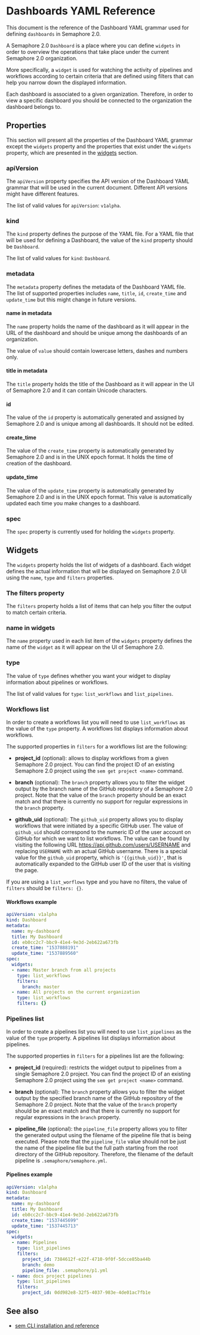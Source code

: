 # Dashboards YAML Reference

This document is the reference of the Dashboard YAML grammar used for
defining `dashboards` in Semaphore 2.0.

A Semaphore 2.0 `Dashboard` is a place where you can define `widgets` in order
to overview the operations that take place under the current Semaphore 2.0
organization.

More specifically, a `widget` is used for watching the activity of pipelines
and workflows according to certain criteria that are defined using filters
that can help you narrow down the displayed information.

Each dashboard is associated to a given organization. Therefore, in order to
view a specific dashboard you should be connected to the organization the
dashboard belongs to.

## Properties

This section will present all the properties of the Dashboard YAML grammar
except the `widgets` property and the properties that exist under the `widgets`
property, which are presented in the [widgets](#widgets) section.

### apiVersion

The `apiVersion` property specifies the API version of the Dashboard YAML
grammar that will be used in the current document. Different API versions
might have different features.

The list of valid values for `apiVersion`: `v1alpha`.

### kind

The `kind` property defines the purpose of the YAML file. For a YAML file that
will be used for defining a Dashboard, the value of the `kind` property should
be `Dashboard`.

The list of valid values for `kind`: `Dashboard`.

### metadata

The `metadata` property defines the metadata of the Dashboard YAML file.
The list of supported properties includes `name`, `title`, `id`,
`create_time` and `update_time` but this might change in future versions.

#### name in metadata

The `name` property holds the name of the dashboard as it will appear in the
URL of the dashboard and should be unique among the dashboards of an
organization.

The value of `value` should contain lowercase letters, dashes and numbers only.

#### title in metadata

The `title` property holds the title of the Dashboard as it will appear in the
UI of Semaphore 2.0 and it can contain Unicode characters.

#### id

The value of the `id` property is automatically generated and assigned by
Semaphore 2.0 and is unique among all dashboards. It should not be edited.

#### create_time

The value of the `create_time` property is automatically generated by Semaphore
2.0 and is in the UNIX epoch format. It holds the time of creation of the
dashboard.

#### update_time

The value of the `update_time` property is automatically generated by Semaphore
2.0 and is in the UNIX epoch format. This value is automatically updated each
time you make changes to a dashboard.

### spec

The `spec` property is currently used for holding the `widgets` property.

## Widgets

The `widgets` property holds the list of widgets of a dashboard. Each widget
defines the actual information that will be displayed on Semaphore 2.0 UI using
the `name`, `type` and `filters` properties.

### The filters property

The `filters` property holds a list of items that can help you filter the
output to match certain criteria.

### name in widgets

The `name` property used in each list item of the `widgets` property defines
the name of the `widget` as it will appear on the UI of Semaphore 2.0.

### type

The value of `type` defines whether you want your widget to display information
about pipelines or workflows.

The list of valid values for `type`: `list_workflows` and `list_pipelines`.

### Workflows list

In order to create a workflows list you will need to use `list_workflows` as
the value of the `type` property. A workflows list displays information about
workflows.

The supported properties in `filters` for a workflows list are the following:

- **project_id** (optional): allows to display workflows from a given Semaphore
  2.0 project. You can find the project ID of an existing Semaphore 2.0 project
  using the `sem get project <name>` command.

- **branch** (optional): The `branch` property allows you to filter the widget
  output by the branch name of the GitHub repository of a Semaphore 2.0
  project. Note that the value of the `branch` property should be an exact
  match and that there is currently no support for regular expressions in the
  `branch` property.

- **github_uid** (optional): The `github_uid` property allows you to display
  workflows that were initiated by a specific GitHub user. The value of
  `github_uid` should correspond to the numeric ID of the user account on
  GitHub for which we want to list workflows. The value can be found by
  visiting the following URL <https://api.github.com/users/USERNAME> and
  replacing `USERNAME` with an actual GitHub username. There is a special
  value for the `github_uid` property, which is `'{{github_uid}}'`, that is
  automatically expanded to the GitHub user ID of the user that is visiting the
  page.

If you are using a `list_worflows` type and you have no filters, the value of
`filters` should be `filters: {}`.

#### Workflows example

``` yaml
apiVersion: v1alpha
kind: Dashboard
metadata:
  name: my-dashboard
  title: My Dashboard
  id: eb0cc2c7-bbc9-41e4-9e3d-2eb622a673fb
  create_time: "1537888191"
  update_time: "1537889560"
spec:
  widgets:
  - name: Master branch from all projects
    type: list_workflows
    filters:
      branch: master
  - name: All projects on the current organization
    type: list_workflows
    filters: {}
```

### Pipelines list

In order to create a pipelines list you will need to use `list_pipelines` as
the value of the `type` property. A pipelines list displays information about
pipelines.

The supported properties in `filters` for a pipelines list are the following:

- **project_id** (required): restricts the widget output to pipelines from a
  single Semaphore 2.0 project. You can find the project ID of an existing
  Semaphore 2.0 project using the `sem get project <name>` command.

- **branch** (optional): The `branch` property allows you to filter the widget
  output by the specified branch name of the GitHub repository of the Semaphore
  2.0 project. Note that the value of the `branch` property should be an exact
  match and that there is currently no support for regular expressions in the
  `branch` property.

- **pipeline_file** (optional): the `pipeline_file` property allows you to
  filter the generated output using the filename of the pipeline file that is
  being executed. Please note that the `pipeline_file` value should not be just
  the name of the pipeline file but the full path starting from the root
  directory of the GitHub repository. Therefore, the filename of the default
  pipeline is `.semaphore/semaphore.yml`.

#### Pipelines example

``` yaml
apiVersion: v1alpha
kind: Dashboard
metadata:
  name: my-dashboard
  title: My Dashboard
  id: eb0cc2c7-bbc9-41e4-9e3d-2eb622a673fb
  create_time: "1537445699"
  update_time: "1537445713"
spec:
  widgets:
  - name: Pipelines
    type: list_pipelines
    filters:
      project_id: 7384612f-e22f-4710-9f0f-5dcce85ba44b
      branch: demo
      pipeline_file: .semaphore/p1.yml
  - name: docs project pipelines
    type: list_pipelines
    filters:
      project_id: 0dd982e8-32f5-4037-983e-4de01ac7fb1e
```

## See also

- [sem CLI installation and reference](https://docs.semaphoreci.com/article/53-sem-reference)

